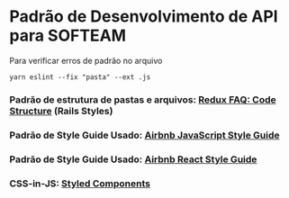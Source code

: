 # Padrão de Desenvolvimento de API para SOFTEAM

Para verificar erros de padrão no arquivo

```
yarn eslint --fix "pasta" --ext .js
```

### Padrão de estrutura de pastas e arquivos: [Redux FAQ: Code Structure](https://redux.js.org/faq/code-structure#what-should-my-file-structure-look-like-how-should-i-group-my-action-creators-and-reducers-in-my-project-where-should-my-selectors-go) (Rails Styles)

### Padrão de Style Guide Usado: [Airbnb JavaScript Style Guide](https://github.com/armoucar/javascript-style-guide)

### Padrão de Style Guide Usado: [Airbnb React Style Guide](https://github.com/ronal2do/airbnb-react-styleguide)

### CSS-in-JS: [Styled Components](https://www.styled-components.com/)
